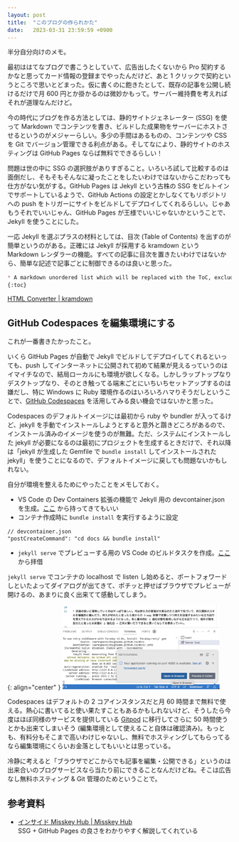 ```yaml
---
layout: post
title:  "このブログの作られかた"
date:   2023-03-31 23:59:59 +0900
---
```


半分自分向けのメモ。

最初ははてなブログで書こうとしていて、広告出したくないから Pro 契約するかなと思ってカード情報の登録までやったんだけど、あと 1 クリックで契約というところで思いとどまった。仮に書くのに飽きたとして、既存の記事を公開し続けるだけで月 600 円とか掛かるのは微妙かもって。サーバー維持費を考えればそれが道理なんだけど。

今の時代にブログを作る方法としては、静的サイトジェネレーター (SSG) を使って Markdown でコンテンツを書き、ビルドした成果物をサーバーにホストさせるというのがメジャーらしい。多少の手間はあるものの、コンテンツや CSS を Git でバージョン管理できる利点がある。そしてなにより、静的サイトのホスティングは GitHub Pages ならば無料でできるらしい！

問題は世の中に SSG の選択肢がありすぎること。いろいろ試して比較するのは面倒だし、そもそもそんなに凝ったことをしたいわけではないからこだわっても仕方がない気がする。GitHub Pages は Jekyll という古株の SSG をビルトインでサポートしているようで、GitHub Actions の設定とかしなくてもリポジトリへの push をトリガーにサイトをビルドしてデプロイしてくれるらしい。じゃあもうそれでいいじゃん、GitHub Pages が王様でいいじゃないかということで、Jekyll を使うことにした。

一応 Jekyll を選ぶプラスの材料としては、目次 (Table of Contents) を出すのが簡単というのがある。正確には Jekyll が採用する kramdown という Markdown レンダラーの機能。すべての記事に目次を置きたいわけではないから、簡単な記述で記事ごとに制御できるのは良いと思った。

```markdown
* A markdown unordered list which will be replaced with the ToC, excluding the "Contents header" from above
{:toc}
```

[HTML Converter \| kramdown](https://kramdown.gettalong.org/converter/html.html#toc)

GitHub Codespaces を編集環境にする
---------------------------------

これが一番書きたかったこと。

いくら GitHub Pages が自動で Jekyll でビルドしてデプロイしてくれるといっても、push してインターネットに公開されて初めて結果が見えるっていうのはイマイチなので、結局ローカルにも環境が欲しくなる。しかしラップトップなりデスクトップなり、そのとき触ってる端末ごとにいちいちセットアップするのは嫌だし、特に Windows に Ruby 環境作るのはいろいろハマりそうだしということで、[GitHub Codespaces](https://github.com/features/codespaces) を活用してみる良い機会ではないかと思った。

Codespaces のデフォルトイメージには最初から ruby や bundler が入ってるけど、jekyll を手動でインストールしようとすると意外と躓きどころがあるので、インストール済みのイメージを使うのが無難。ただ、システムにインストールした jekyll が必要になるのは最初にプロジェクトを生成するときだけで、それ以降は「jekyll が生成した Gemfile で `bundle install` してインストールされた jekyll」を使うことになるので、デフォルトイメージに戻しても問題ないかもしれない。

自分が環境を整えるためにやったことをメモしておく。

* VS Code の Dev Containers 拡張の機能で Jekyll 用の devcontainer.json を生成。[ここ](https://github.com/devcontainers/templates/blob/main/src/jekyll/.devcontainer/devcontainer.json) から持ってきてもいい
* コンテナ作成時に `bundle install` を実行するように設定

```jsonc
// devcontainer.json
"postCreateCommand": "cd docs && bundle install"
```

* `jekyll serve` でプレビューする用の VS Code のビルドタスクを作成。[ここ](https://github.com/microsoft/vscode-dev-containers/blob/main/containers/jekyll/.vscode/tasks.json) から拝借

`jekyll serve` でコンテナの localhost で listen し始めると、ポートフォワードしといたよってダイアログが出てきて、ポチッと押せばブラウザでプレビューが開けるの、あまりに良く出来てて感動してしまう。

{: align="center" }
<img src="/assets/codespaces-port-forwarded.png" width="70%">

Codespaces はデフォルトの 2 コアインスタンスだと月 60 時間まで無料で使える。熱心に書いてると使い果たすこともあるかもしれないけど、そうしたら今度はほぼ同様のサービスを提供している [Gitpod](https://www.gitpod.io/) に移行してさらに 50 時間使うとかも出来てしまいそう (編集環境として使えること自体は確認済み)。もっとも、有料分もそこまで高いわけじゃないし、無料でホスティングしてもらってるなら編集環境にくらいお金落としてもいいとは思っている。

冷静に考えると「ブラウザでどこからでも記事を編集・公開できる」というのは出来合いのブログサービスなら当たり前にできることなんだけどね。そこは広告なし無料ホスティング & Git 管理のためということで。

参考資料
--------

* [インサイド Misskey Hub | Misskey Hub](https://misskey-hub.net/blog/2021-12-01-inside-misskey-hub.html)  
SSG + GitHub Pages の良さをわかりやすく解説してくれている
